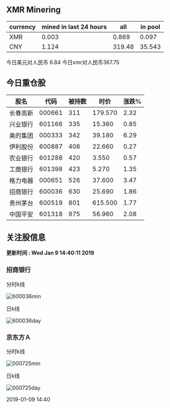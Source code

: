 ## XMR Minering

|currency|mined in last 24 hours|all|in pool|
|---|---|---|---|
|XMR|0.003|0.869|0.097|
|CNY|1.124|319.48|35.543|

今日美元对人民币 6.84	今日xmr对人民币367.75


## 今日重仓股 

|股名|代码|被持数|时价|涨跌%|
|---|---|---|---|---|
|长春高新|000661|311|179.570|2.32|
|兴业银行|601166|335|15.360|0.85|
|美的集团|000333|342|39.180|6.29|
|伊利股份|600887|406|22.660|0.27|
|农业银行|601288|420|3.550|0.57|
|工商银行|601398|423|5.270|1.35|
|格力电器|000651|526|37.600|3.47|
|招商银行|600036|630|25.690|1.86|
|贵州茅台|600519|801|615.500|1.77|
|中国平安|601318|975|56.960|2.08|

## 关注股信息
**更新时间 : Wed Jan  9 14:40:11 2019**
### 招商银行 
分时k线

![600036min](http://image.sinajs.cn/newchart/min/n/sh600036.gif)

日k线

![600036day](http://image.sinajs.cn/newchart/daily/n/sh600036.gif)

### 京东方Ａ 
分时k线

![000725min](http://image.sinajs.cn/newchart/min/n/sz000725.gif)

日k线

![000725day](http://image.sinajs.cn/newchart/daily/n/sz000725.gif)

2019-01-09 14:40